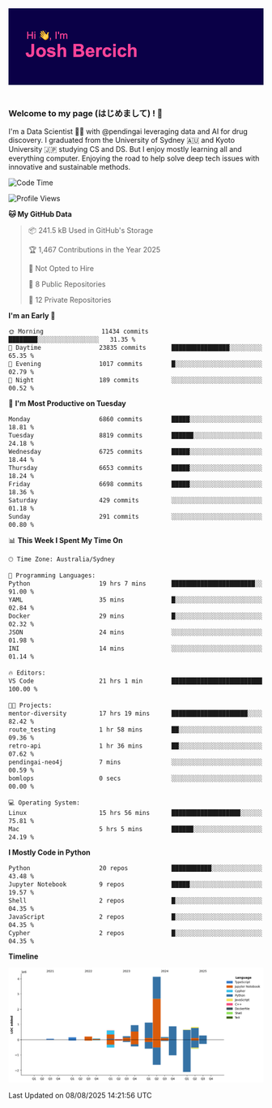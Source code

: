 
<div align="center">
<img src="profile-banner.png" />
</div>

</br>

### Welcome to my page (はじめまして) ! 🌸

I'm a Data Scientist 👨‍🔬 with @pendingai leveraging data and AI for drug discovery. I graduated from the University of Sydney 🇦🇺 and Kyoto University 🇯🇵 studying CS and DS. But I enjoy mostly learning all and everything computer. Enjoying the road to help solve deep tech issues with innovative and sustainable methods.

<!--START_SECTION:waka-->
![Code Time](http://img.shields.io/badge/Code%20Time-21%20hrs%201%20min-blue)

![Profile Views](http://img.shields.io/badge/Profile%20Views-30-blue)

**🐱 My GitHub Data** 

> 📦 241.5 kB Used in GitHub's Storage 
 > 
> 🏆 1,467 Contributions in the Year 2025
 > 
> 🚫 Not Opted to Hire
 > 
> 📜 8 Public Repositories 
 > 
> 🔑 12 Private Repositories 
 > 
**I'm an Early 🐤** 

```text
🌞 Morning                11434 commits       ████████░░░░░░░░░░░░░░░░░   31.35 % 
🌆 Daytime                23835 commits       ████████████████░░░░░░░░░   65.35 % 
🌃 Evening                1017 commits        █░░░░░░░░░░░░░░░░░░░░░░░░   02.79 % 
🌙 Night                  189 commits         ░░░░░░░░░░░░░░░░░░░░░░░░░   00.52 % 
```
📅 **I'm Most Productive on Tuesday** 

```text
Monday                   6860 commits        █████░░░░░░░░░░░░░░░░░░░░   18.81 % 
Tuesday                  8819 commits        ██████░░░░░░░░░░░░░░░░░░░   24.18 % 
Wednesday                6725 commits        █████░░░░░░░░░░░░░░░░░░░░   18.44 % 
Thursday                 6653 commits        █████░░░░░░░░░░░░░░░░░░░░   18.24 % 
Friday                   6698 commits        █████░░░░░░░░░░░░░░░░░░░░   18.36 % 
Saturday                 429 commits         ░░░░░░░░░░░░░░░░░░░░░░░░░   01.18 % 
Sunday                   291 commits         ░░░░░░░░░░░░░░░░░░░░░░░░░   00.80 % 
```


📊 **This Week I Spent My Time On** 

```text
🕑︎ Time Zone: Australia/Sydney

💬 Programming Languages: 
Python                   19 hrs 7 mins       ███████████████████████░░   91.00 % 
YAML                     35 mins             █░░░░░░░░░░░░░░░░░░░░░░░░   02.84 % 
Docker                   29 mins             █░░░░░░░░░░░░░░░░░░░░░░░░   02.32 % 
JSON                     24 mins             ░░░░░░░░░░░░░░░░░░░░░░░░░   01.98 % 
INI                      14 mins             ░░░░░░░░░░░░░░░░░░░░░░░░░   01.14 % 

🔥 Editors: 
VS Code                  21 hrs 1 min        █████████████████████████   100.00 % 

🐱‍💻 Projects: 
mentor-diversity         17 hrs 19 mins      █████████████████████░░░░   82.42 % 
route_testing            1 hr 58 mins        ██░░░░░░░░░░░░░░░░░░░░░░░   09.36 % 
retro-api                1 hr 36 mins        ██░░░░░░░░░░░░░░░░░░░░░░░   07.62 % 
pendingai-neo4j          7 mins              ░░░░░░░░░░░░░░░░░░░░░░░░░   00.59 % 
bomlops                  0 secs              ░░░░░░░░░░░░░░░░░░░░░░░░░   00.00 % 

💻 Operating System: 
Linux                    15 hrs 56 mins      ███████████████████░░░░░░   75.81 % 
Mac                      5 hrs 5 mins        ██████░░░░░░░░░░░░░░░░░░░   24.19 % 
```

**I Mostly Code in Python** 

```text
Python                   20 repos            ███████████░░░░░░░░░░░░░░   43.48 % 
Jupyter Notebook         9 repos             █████░░░░░░░░░░░░░░░░░░░░   19.57 % 
Shell                    2 repos             █░░░░░░░░░░░░░░░░░░░░░░░░   04.35 % 
JavaScript               2 repos             █░░░░░░░░░░░░░░░░░░░░░░░░   04.35 % 
Cypher                   2 repos             █░░░░░░░░░░░░░░░░░░░░░░░░   04.35 % 
```



**Timeline**

![Lines of Code chart](https://raw.githubusercontent.com/JBercich/JBercich/main/assets/bar_graph.png)


 Last Updated on 08/08/2025 14:21:56 UTC
<!--END_SECTION:waka-->

